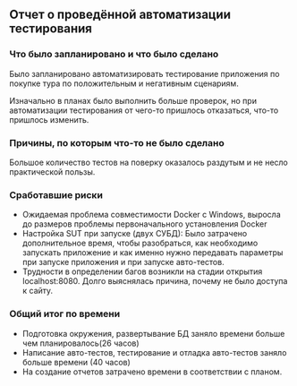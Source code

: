 ## Отчет о проведённой автоматизации тестирования
### Что было запланировано и что было сделано
Было запланировано автоматизировать тестирование приложения по покупке тура по положительным и негативным сценариям.

Изначально в планах было выполнить больше проверок, но при автоматизации тестирования от чего-то пришлось отказаться, что-то пришлось изменить.

### Причины, по которым что-то не было сделано

Большое количество тестов на поверку оказалось раздутым и не несло практической пользы.

### Сработавшие риски
* Ожидаемая проблема совместимости Docker с Windows, выросла до размеров проблемы первоначального установления Docker
* Настройка SUT при запуске (двух СУБД): 
Было затрачено дополнительное время, чтобы разобраться, как необходимо запускать приложение и как именно нужно передавать параметры при запуске приложения и при запуске авто-тестов.
* Трудности в определении багов возникли на стадии открытия localhost:8080. Долго выяснялась причина, почему не было доступа к сайту.
### Общий итог по времени
* Подготовка окружения, развертывание БД заняло времени больше чем планировалось(26 часов)
* Написание авто-тестов, тестирование и отладка авто-тестов заняло больше времени (40 часов)
* На создание отчетов затрачено времени в соответствии с планом.